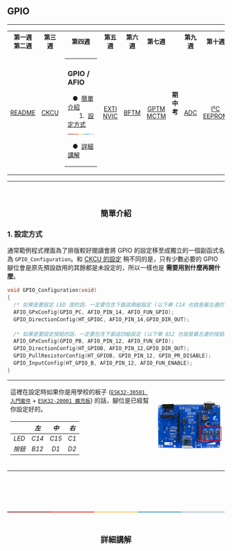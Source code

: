 ## GPIO
<!--table of content-->
<hr>
<table>
<tr></tr>
<th>第一週<br>第二週</th>
<th>第三週</th>
<th>第四週</th>
<th>第五週</th>
<th>第六週</th>
<th>第七週</th>
<th rowspan="2">期<br>中<br>考</th>
<th>第九週</th>
<th>第十週</th>
<th>...</th>
</tr>
<tr>
<td><p align="center"><a href="">README</a></p></td>
<td><p align="center"><a href="">CKCU</a></p></td>
<td>
<table><tr><td>

### GPIO / AFIO
&nbsp;&nbsp;&nbsp;&#9679;&nbsp;&nbsp;[簡單介紹](#簡單介紹)<br>
&nbsp;&nbsp;&nbsp;&nbsp;&nbsp;&nbsp;&nbsp;1.&nbsp;&nbsp;[設定方式](#1-設定方式)<br>
<img height="3" width="150" src="../images/ColoredLine.png">

&nbsp;&nbsp;&nbsp;&#9679;&nbsp;&nbsp;[詳細講解](#詳細講解)<br>
</td></tr></table>
</td>
<td><p align="center"><a href="">EXTI<br>NVIC</a></p></td>
<td><p align="center"><a href="">BFTM</a></p></td>
<td><p align="center"><a href="">GPTM<br>MCTM</a></p></td>
<td><p align="center"><a href="">ADC</a></p></td>
<td><p align="center"><a href="">I&#0178;C<br>EEPROM</a></p></td>
<td>&nbsp;&nbsp;...&nbsp;&nbsp;</td>
</tr>
</table>
<hr>
<!--/table of content-->
<br>
<h2 align="center"><code>簡單介紹</code></h2>

### 1. 設定方式
通常範例程式裡面為了排版較好閱讀會將 GPIO 的設定移至成獨立的一個副函式名為 `GPIO_Configuration`。和 [CKCU 的設定](https://www.github.com/a2902793/MCU_Experiment/blob/master/1.%20原理講解/CKCU.md#1-設定方式) 稍不同的是，只有少數必要的 GPIO 腳位會是原先預設啟用的其餘都是未設定的，所以一樣也是 **需要用到什麼再開什麼**。
```c
void GPIO_Configuration(void)
{
  /* 如果是要設定 LED 燈的話，一定要包含下面這兩組設定 (以下舉 C14 也就是最左邊的 LED 燈為例) */
  AFIO_GPxConfig(GPIO_PC, AFIO_PIN_14, AFIO_FUN_GPIO);
  GPIO_DirectionConfig(HT_GPIOC, AFIO_PIN_14,GPIO_DIR_OUT);
	
  /* 如果是要設定按鈕的話，一定要包含下面這四組設定 (以下舉 B12 也就是最左邊的按鈕為例) */
  AFIO_GPxConfig(GPIO_PB, AFIO_PIN_12, AFIO_FUN_GPIO);
  GPIO_DirectionConfig(HT_GPIOB, AFIO_PIN_12,GPIO_DIR_OUT);
  GPIO_PullResistorConfig(HT_GPIOB, GPIO_PIN_12, GPIO_PR_DISABLE);
  GPIO_InputConfig(HT_GPIO_B, AFIO_PIN_12, AFIO_FUN_ENABLE);
}
```

<table>
<tr>
<td>

這裡在設定時如果你是用學校的板子 ([`ESK32-30501 入門套件`](https://www.holtek.com.tw/esk32-30501) + [`ESK32-20001 擴充板`](https://www.holtek.com.tw/ESK32-20001)) 的話，腳位是已經幫你設定好的。
<h6 align="center">

|   | 左 | 中 | 右 |
|---|---|---|---|
| LED | C14 | C15 | C1 |
| 按鈕 | B12 | D1 | D2 |
<h6>
</td>
<td>
<img align="right" src="../images/3LED3Button_Pinout.png">
</td>
</tr>
</table>

<br><br><br><br>
<img src="../images/ColoredLine.png">
<br><br>
<h2 align="center"><code>詳細講解</code></h2>

